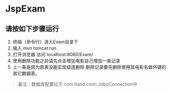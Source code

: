 # JspExam
## 请按如下步骤运行
1. 终端（命令行）进入Exam目录下
2. 输入 mvn tomcat:run
3. 打开浏览器 访问 localhost:8080/Exam/
4. 使用删除功能之前请先点击增加电影自己增加一条记录
5. 上一条是因为原表没能实现级连删除 删除记录要先删除使用其电影名做外键的其它数据表。

> 备注：数据库配置位于 com.hand.conn.JdbcConnection中
